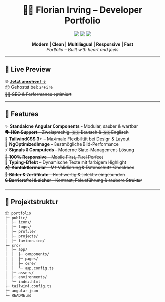 <h1 align="center">👨‍💻 Florian Irving – Developer Portfolio</h1>

<p align="center">
  <img src="https://img.shields.io/badge/Made%20with-Angular-DD0031?style=for-the-badge&logo=angular&logoColor=white"/>
  <img src="https://img.shields.io/badge/Tailwind-3.4+-38B2AC?style=for-the-badge&logo=tailwindcss&logoColor=white"/>
  <img src="https://img.shields.io/badge/Status-Live-green?style=for-the-badge"/>
</p>

<p align="center">
  <b>Modern | Clean | Multilingual | Responsive | Fast</b><br/>
  <i>Portfolio – Built with heart and feels</i>
</p>

---

## 🚀 Live Preview

🌐 **[Jetzt ansehen! →](https://www.irving-webdev.de/)**  
📦 Gehostet bei: `24Fire`  
~~🕵️‍♂️ SEO & Performance optimiert~~

---

## 🧩 Features

✨ **Standalone Angular Components** – Modular, sauber & wartbar  
~~🗣️ **i18n Support** – Zweisprachig: 🇩🇪 Deutsch & 🇬🇧 Englisch~~  
🎨 **TailwindCSS 3+** – Maximale Flexibilität bei Design & Layout  
💾 **NgOptimizedImage** – Bestmögliche Bild-Performance  
⚡ **Signals & Computeds** – Moderne State-Management-Lösung  
~~📱 **100% Responsive** – Mobile First, Pixel Perfect~~  
🧠 **Typing-Effekt** – Dynamische Texte mit farbigem Highlight  
~~📬 **Kontaktformular** – Mit Validierung & Datenschutz-Checkbox~~  
~~📸 **Bilder & Zertifikate** – Hochwertig & selektiv eingebunden~~  
~~🔒 **Barrierefrei & sicher** – Kontrast, Fokusführung & saubere Struktur~~

---

## 📁 Projektstruktur

```bash
📦 portfolio
├─ public/
│  ├─ icons/
│  ├─ logos/
│  ├─ profile/
│  ├─ projects/
│  ├─ favicon.ico/
├─ src/
│  ├─ app/
│  │  ├─ components/
│  │  ├─ pages/
│  │  ├─ core/
│  │  └─ app.config.ts
│  ├─ assets/
│  ├─ environments/
│  └─ index.html
├─ tailwind.config.ts
├─ angular.json
└─ README.md

